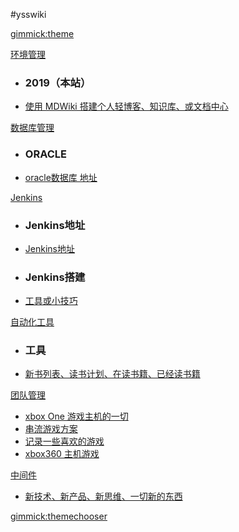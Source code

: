 #ysswiki

<!--
  -- Default theme
  -- (Read: http://wyp110lq.github.io/mdwiki/)
  -- [gimmick:theme](flatly) 
-->

[gimmick:theme](flatly)

[环境管理]()

  * ### 2019（本站）
  * [使用 MDWiki 搭建个人轻博客、知识库、或文档中心](yss/4article/MDWiki.md)


[数据库管理]()

  * ### ORACLE
  * [oracle数据库 地址](yss/1life/人生十项-模板.md)
  
[Jenkins]()

  * ### Jenkins地址
  * [Jenkins地址](yss/0learn/note-personal/2017.md) 
  * ### Jenkins搭建
  * [工具或小技巧](yss/1life/tools.md)

[自动化工具]()

  * ### 工具
  * [新书列表、读书计划、在读书籍、已经读书籍](yss/2book/books.md)

[团队管理]()

  * [xbox One 游戏主机的一切](yss/2team/xbox1s.md)  
  * [串流游戏方案](yss/2team/streamgame.md)
  * [记录一些喜欢的游戏](yss/2team/like-games.md)
  * [xbox360 主机游戏](yss/2team/xbox360.md)  


[中间件]()
  
  * [新技术、新产品、新思维、一切新的东西](yss/9about/fresh.md)

[gimmick:themechooser](选择皮肤)

<!-- [在线编辑](http://prose.io/#liminany/m) -->

<!--
[gimmick:Disqus](limin-mblogs)
-->
